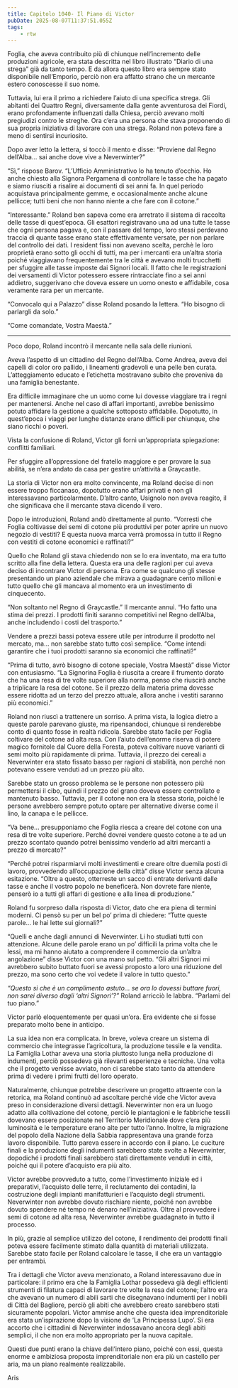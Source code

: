 ```yaml
---
title: Capitolo 1040- Il Piano di Victor
pubDate: 2025-08-07T11:37:51.055Z
tags:
    - rtw
---
```



Foglia, che aveva contribuito più di chiunque nell’incremento delle produzioni agricole, era stata descritta nel libro illustrato “Diario di una strega” già da tanto tempo. E da allora questo libro era sempre stato disponibile nell’Emporio, perciò non era affatto strano che un mercante estero conoscesse il suo nome.


Tuttavia, lui era il primo a richiedere l’aiuto di una specifica strega. Gli abitanti dei Quattro Regni, diversamente dalla gente avventurosa dei Fiordi, erano profondamente influenzati dalla Chiesa, perciò avevano molti pregiudizi contro le streghe. Ora c’era una persona che stava proponendo di sua propria iniziativa di lavorare con una strega. Roland non poteva fare a meno di sentirsi incuriosito.


Dopo aver letto la lettera, si toccò il mento e disse: “Proviene dal Regno dell’Alba... sai anche dove vive a Neverwinter?”


“Sì,” rispose Barov. “L’Ufficio Amministrativo lo ha tenuto d’occhio. Ho anche chiesto alla Signora Pergamena di controllare le tasse che ha pagato e siamo riusciti a risalire ai documenti di sei anni fa. In quel periodo acquistava principalmente gemme, e occasionalmente anche alcune pellicce; tutti beni che non hanno niente a che fare con il cotone.”


“Interessante.” Roland ben sapeva come era arretrato il sistema di raccolta delle tasse di quest’epoca. Gli esattori registravano una ad una tutte le tasse che ogni persona pagava e, con il passare del tempo, loro stessi perdevano traccia di quante tasse erano state effettivamente versate, per non parlare del controllo dei dati. I resident fissi non avevano scelta, perchè le loro proprietà erano sotto gli occhi di tutti, ma per i mercanti era un’altra storia poiché viaggiavano frequentemente tra le città e avevano molti trucchetti per sfuggire alle tasse imposte dai Signori locali. Il fatto che le registrazioni dei versamenti di Victor potessero essere rintracciate fino a sei anni addietro, suggerivano che doveva essere un uomo onesto e affidabile, cosa veramente rara per un mercante.


“Convocalo qui a Palazzo” disse Roland posando la lettera. “Ho bisogno di parlargli da solo.”


“Come comandate, Vostra Maestà.”


***






Poco dopo, Roland incontrò il mercante nella sala delle riunioni.


Aveva l’aspetto di un cittadino del Regno dell’Alba. Come Andrea, aveva dei capelli di color oro pallido, i lineamenti gradevoli e una pelle ben curata. L’atteggiamento educato e l’etichetta mostravano subito che proveniva da una famiglia benestante.


Era difficile immaginare che un uomo come lui dovesse viaggiare tra i regni per mantenersi. Anche nel caso di affari importanti, avrebbe benissimo potuto affidare la gestione a qualche sottoposto affidabile. Dopotutto, in quest’epoca i viaggi per lunghe distanze erano difficili per chiunque, che siano ricchi o poveri.


Vista la confusione di Roland, Victor gli fornì un’appropriata spiegazione: conflitti familiari.


Per sfuggire all’oppressione del fratello maggiore e per provare la sua abilità, se n’era andato da casa per gestire un’attività a Graycastle.


La storia di Victor non era molto convincente, ma Roland decise di non essere troppo ficcanaso, dopotutto erano affari privati e non gli interessavano particolarmente. D’altro canto, Usignolo non aveva reagito, il che significava che il mercante stava dicendo il vero.


Dopo le introduzioni, Roland andò direttamente al punto. “Vorresti che Foglia coltivasse dei semi di cotone più produttivi per poter aprire un nuovo negozio di vestiti? E questa nuova marca verrà promossa in tutto il Regno con vestiti di cotone economici e raffinati?”


Quello che Roland gli stava chiedendo non se lo era inventato, ma era tutto scritto alla fine della lettera. Questa era una delle ragioni per cui aveva deciso di incontrare Victor di persona. Era come se qualcuno gli stesse presentando un piano aziendale che mirava a guadagnare cento milioni e tutto quello che gli mancava al momento era un investimento di cinquecento.


“Non soltanto nel Regno di Graycastle.” Il mercante annuì. “Ho fatto una stima dei prezzi. I prodotti finiti saranno competitivi nel Regno dell’Alba, anche includendo i costi del trasporto.”


Vendere a prezzi bassi poteva essere utile per introdurre il prodotto nel mercato, ma... non sarebbe stato tutto così semplice. “Come intendi garantire che i tuoi prodotti saranno sia economici che raffinati?”


“Prima di tutto, avrò bisogno di cotone speciale, Vostra Maestà” disse Victor con entusiasmo. “La Signorina Foglia è riuscita a creare il frumento dorato che ha una resa di tre volte superiore alla norma, penso che riuscirà anche a triplicare la resa del cotone. Se il prezzo della materia prima dovesse essere ridotta ad un terzo del prezzo attuale, allora anche i vestiti saranno più economici.”


Roland non riuscì a trattenere un sorriso. A prima vista, la logica dietro a queste parole parevano giuste, ma ripensandoci, chiunque si renderebbe conto di quanto fosse in realtà ridicola. Sarebbe stato facile per Foglia coltivare del cotone ad alta resa. Con l’aiuto dell’enorme riserva di potere magico fornitole dal Cuore della Foresta, poteva coltivare nuove varianti di semi molto più rapidamente di prima. Tuttavia, il prezzo dei cereali a Neverwinter era stato fissato basso per ragioni di stabilità, non perché non potevano essere venduti ad un prezzo più alto.


Sarebbe stato un grosso problema se le persone non potessero più permettersi il cibo, quindi il prezzo del grano doveva essere controllato e mantenuto basso. Tuttavia, per il cotone non era la stessa storia, poiché le persone avrebbero sempre potuto optare per alternative diverse come il lino, la canapa e le pellicce.


“Va bene... presupponiamo che Foglia riesca a creare del cotone con una resa di tre volte superiore. Perché dovrei vendere questo cotone a te ad un prezzo scontato quando potrei benissimo venderlo ad altri mercanti a prezzo di mercato?”


“Perché potrei risparmiarvi molti investimenti e creare oltre duemila posti di lavoro, provvedendo all’occupazione della città” disse Victor senza alcuna esitazione. “Oltre a questo, otterreste un sacco di entrate derivanti dalle tasse e anche il vostro popolo ne beneficerà. Non dovrete fare niente, penserò io a tutti gli affari di gestione e alla linea di produzione.”


Roland fu sorpreso dalla risposta di Victor, dato che era piena di termini moderni. Ci pensò su per un bel po’ prima di chiedere: “Tutte queste parole... le hai lette sui giornali?”


“Quelli e anche dagli annunci di Neverwinter. Li ho studiati tutti con attenzione. Alcune delle parole erano un po’ difficili la prima volta che le lessi, ma mi hanno aiutato a comprendere il commercio da un’altra angolazione” disse Victor con una mano sul petto. “Gli altri Signori mi avrebbero subito buttato fuori se avessi proposto a loro una riduzione del prezzo, ma sono certo che voi vedete il valore in tutto questo.”


<em>“Questo sì che è un complimento astuto... se ora lo dovessi buttare fuori, non sarei diverso dagli ‘altri Signori’?”</em> Roland arricciò le labbra. “Parlami del tuo piano.”


Victor parlò eloquentemente per quasi un’ora. Era evidente che si fosse preparato molto bene in anticipo.


La sua idea non era complicata. In breve, voleva creare un sistema di commercio che integrasse l’agricoltura, la produzione tessile e la vendita. La Famiglia Lothar aveva una storia piuttosto lunga nella produzione di indumenti, perciò possedeva già rilevanti esperienze e tecniche. Una volta che il progetto venisse avviato, non ci sarebbe stato tanto da attendere prima di vedere i primi frutti del loro operato.


Naturalmente, chiunque potrebbe descrivere un progetto attraente con la retorica, ma Roland continuò ad ascoltare perché vide che Victor aveva preso in considerazione diversi dettagli. Neverwinter non era un luogo adatto alla coltivazione del cotone, perciò le piantagioni e le fabbriche tessili dovevano essere posizionate nel Territorio Meridionale dove c’era più luminosità e le temperature erano alte per tutto l’anno. Inoltre, la migrazione del popolo della Nazione della Sabbia rappresentava una grande forza lavoro disponibile. Tutto pareva essere in accordo con il piano. Le cuciture finali e la produzione degli indumenti sarebbero state svolte a Neverwinter, dopodiché i prodotti finali sarebbero stati direttamente venduti in città, poiché qui il potere d’acquisto era più alto.


Victor avrebbe provveduto a tutto, come l’investimento iniziale ed i preparativi, l’acquisto delle terre, il reclutamento dei contadini, la costruzione degli impianti manifatturieri e l’acquisto degli strumenti. Neverwinter non avrebbe dovuto rischiare niente, poiché non avrebbe dovuto spendere né tempo né denaro nell’iniziativa. Oltre al provvedere i semi di cotone ad alta resa, Neverwinter avrebbe guadagnato in tutto il processo.


In più, grazie al semplice utilizzo del cotone, il rendimento dei prodotti finali poteva essere facilmente stimato dalla quantità di materiali utilizzata. Sarebbe stato facile per Roland calcolare le tasse, il che era un vantaggio per entrambi.


Tra i dettagli che Victor aveva menzionato, a Roland interessavano due in particolare: il primo era che la Famiglia Lothar possedeva già degli efficienti strumenti di filatura capaci di lavorare tre volte la resa del cotone; l’altro era che avevano un numero di abili sarti che disegnavano indumenti per i nobili di Città del Bagliore, perciò gli abiti che avrebbero creato sarebbero stati sicuramente popolari. Victor ammise anche che questa idea imprenditoriale era stata un’ispirazione dopo la visione de ‘La Principessa Lupo’. Si era accorto che i cittadini di Neverwinter indossavano ancora degli abiti semplici, il che non era molto appropriato per la nuova capitale.


Questi due punti erano la chiave dell’intero piano, poiché con essi, questa enorme e ambiziosa proposta imprenditoriale non era più un castello per aria, ma un piano realmente realizzabile.




Aris
                                


                                



